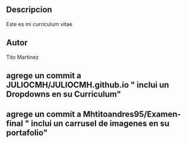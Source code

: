 
## Descripcion
Este es mi curriculum vitae
##  Autor 
 Tito Martinez
 ## agrege un commit a JULIOCMH/JULIOCMH.github.io " inclui un Dropdowns en su Curriculum"
 ## agrege un commit a  Mhtitoandres95/Examen-final " inclui un carrusel de imagenes en su portafolio"

